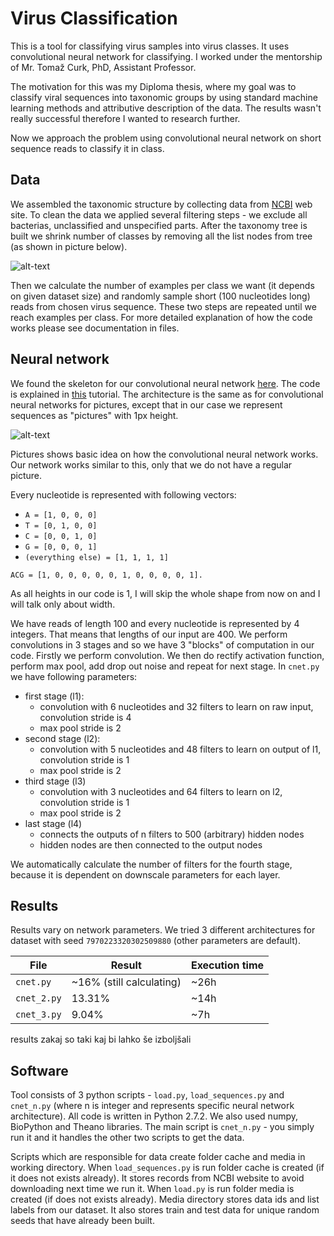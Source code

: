 # Virus Classification

This is a tool for classifying virus samples into virus classes.
It uses convolutional neural network for classifying.
I worked under the mentorship of Mr. Tomaž Curk, PhD, Assistant Professor.

The motivation for this was my Diploma thesis, where my goal was to classify viral sequences into
taxonomic groups by using standard machine learning methods and attributive description of the data.
The results wasn't really successful therefore I wanted to research further.

Now we approach the problem using convolutional neural network on short
sequence reads to classify it in class.

## Data
We assembled the taxonomic structure by collecting data from [NCBI](www.ncbi.nlm.nih.gov) web site.
To clean the data we applied several filtering steps - we exclude all bacterias, unclassified and
unspecified parts. After the taxonomy tree is built we shrink number of classes by removing
all the list nodes from tree (as shown in picture below).

![alt-text](https://github.com/mkopar/Virus-classification-theano/blob/master/taksonomija.png)

Then we calculate the number of examples per class we want (it depends on given dataset size)
and randomly sample short (100 nucleotides long) reads from chosen virus sequence.
These two steps are repeated until we reach examples per class.
For more detailed explanation of how the code works please see documentation in files.

## Neural network
We found the skeleton for our convolutional neural network
[here](https://github.com/newmu/theano-tutorials). The code is explained in
[this](https://www.youtube.com/watch?v=S75EdAcXHKk) tutorial. The architecture
is the same as for convolutional neural networks for pictures, except that in our case
we represent sequences as "pictures" with 1px height.

![alt-text](https://github.com/mkopar/Virus-classification-theano/blob/master/mylenet.png)

Pictures shows basic idea on how the convolutional neural network works. Our network works similar to this,
only that we do not have a regular picture.

Every nucleotide is represented with following vectors:
* `A = [1, 0, 0, 0]`
* `T = [0, 1, 0, 0]`
* `C = [0, 0, 1, 0]`
* `G = [0, 0, 0, 1]`
* `(everything else) = [1, 1, 1, 1]`

`ACG = [1, 0, 0, 0, 0, 0, 1, 0, 0, 0, 0, 1].`

As all heights in our code is 1, I will skip the whole shape from now on and
I will talk only about width.

We have reads of length 100 and every nucleotide is represented by 4 integers. That means that
lengths of our input are 400.
We perform convolutions in 3 stages and so we have 3 "blocks" of computation in our code.
Firstly we perform convolution. We then do rectify activation function, perform max pool, add drop out
noise and repeat for next stage.
In `cnet.py` we have following parameters:
- first stage (l1):
    - convolution with 6 nucleotides and 32 filters to learn on raw input, convolution stride is 4
    - max pool stride is 2
- second stage (l2):
    - convolution with 5 nucleotides and 48 filters to learn on output of l1, convolution stride is 1
    - max pool stride is 2
- third stage (l3)
    - convolution with 3 nucleotides and 64 filters to learn on l2, convolution stride is 1
    - max pool stride is 2
- last stage (l4)
    - connects the outputs of n filters to 500 (arbitrary) hidden nodes
    - hidden nodes are then connected to the output nodes

We automatically calculate the number of filters for the fourth stage,
because it is dependent on downscale parameters for each layer.

## Results
Results vary on network parameters. We tried 3 different architectures for dataset with
seed `7970223320302509880` (other parameters are default).

File        | Result  | Execution time
---         | ---     | ---
`cnet.py`   | ~16% (still calculating) | ~26h
`cnet_2.py` |  13.31% | ~14h
`cnet_3.py` |  9.04%  | ~7h


results
zakaj so taki
kaj bi lahko še izboljšali

## Software

Tool consists of 3 python scripts - `load.py`, `load_sequences.py` and `cnet_n.py`
(where n is integer and represents specific neural network architecture).
All code is written in Python 2.7.2. We also used numpy, BioPython and Theano libraries.
The main script is `cnet_n.py` - you simply run it and it
handles the other two scripts to get the data.

Scripts which are responsible for data create folder cache and media in working directory.
When `load_sequences.py` is run folder cache is created (if it does not exists already).
It stores records from NCBI website to avoid downloading next time we run it.
When `load.py` is run folder media is created (if does not exists already).
Media directory stores data ids and list labels from our dataset.
It also stores train and test data for unique random seeds that have already been built.